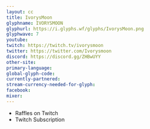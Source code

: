 ```yaml
---
layout: cc
title: IvorysMoon
glyphname: IVORYSMOON
glyphurl: https://i.glyphs.wf/glyphs/IvorysMoon.png
glyphwave: 7
youtube: 
twitch: https://twitch.tv/ivorysmoon
twitter: https://twitter.com/Ivorysmoon
discord: https://discord.gg/ZHBwUYY
other-site: 
primary-language: 
global-glyph-code: 
currently-partnered: 
stream-currency-needed-for-glyph: 
facebook: 
mixer: 
---
```

* Raffles on Twitch
* Twitch Subscription
